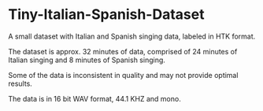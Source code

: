 # Tiny-Italian-Spanish-Dataset
A small dataset with Italian and Spanish singing data, labeled in HTK format.

The dataset is approx. 32 minutes of data, comprised of 24 minutes of Italian singing and 8 minutes of Spanish singing.

Some of the data is inconsistent in quality and may not provide optimal results.

The data is in 16 bit WAV format, 44.1 KHZ and mono.

